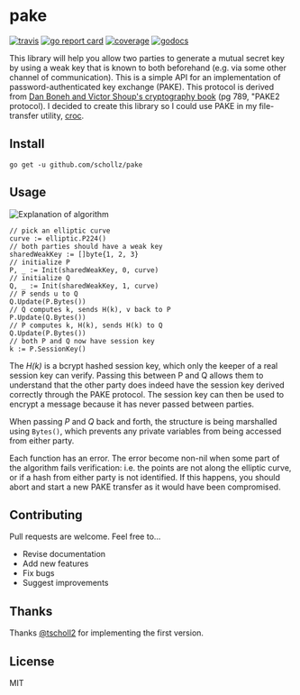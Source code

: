 # pake

[![travis](https://travis-ci.org/schollz/pake.svg?branch=master)](https://travis-ci.org/schollz/pake) 
[![go report card](https://goreportcard.com/badge/github.com/schollz/pake)](https://goreportcard.com/report/github.com/schollz/pake)
[![coverage](https://img.shields.io/badge/coverage-88%25-brightgreen.svg)](https://gocover.io/github.com/schollz/pake)
[![godocs](https://godoc.org/github.com/schollz/pake?status.svg)](https://godoc.org/github.com/schollz/pake) 

This library will help you allow two parties to generate a mutual secret key by using a weak key that is known to both beforehand (e.g. via some other channel of communication). This is a simple API for an implementation of password-authenticated key exchange (PAKE). This protocol is derived from [Dan Boneh and Victor Shoup's cryptography book](https://crypto.stanford.edu/~dabo/cryptobook/BonehShoup_0_4.pdf) (pg 789, "PAKE2 protocol). I decided to create this library so I could use PAKE in my file-transfer utility, [croc](https://github.com/schollz/croc).


## Install

```
go get -u github.com/schollz/pake
```

## Usage 

![Explanation of algorithm](https://i.imgur.com/s7oQWVP.png)

```golang
// pick an elliptic curve
curve := elliptic.P224() 
// both parties should have a weak key
sharedWeakKey := []byte{1, 2, 3}
// initialize P
P, _ := Init(sharedWeakKey, 0, curve)
// initialize Q
Q, _ := Init(sharedWeakKey, 1, curve)
// P sends u to Q
Q.Update(P.Bytes())
// Q computes k, sends H(k), v back to P
P.Update(Q.Bytes())
// P computes k, H(k), sends H(k) to Q
Q.Update(P.Bytes())
// both P and Q now have session key
k := P.SessionKey()
```

The *H(k)* is a bcrypt hashed session key, which only the keeper of a real session key can verify. Passing this between P and Q allows them to understand that the other party does indeed have the session key derived correctly through the PAKE protocol. The session key can then be used to encrypt a message because it has never passed between parties.

When passing *P* and *Q* back and forth, the structure is being marshalled using `Bytes()`, which prevents any private variables from being accessed from either party.

Each function has an error. The error become non-nil when some part of the algorithm fails verification: i.e. the points are not along the elliptic curve, or if a hash from either party is not identified. If this happens, you should abort and start a new PAKE transfer as it would have been compromised. 

## Contributing

Pull requests are welcome. Feel free to...

- Revise documentation
- Add new features
- Fix bugs
- Suggest improvements

## Thanks

Thanks [@tscholl2](https://github.com/tscholl2) for implementing the first version.

## License

MIT
